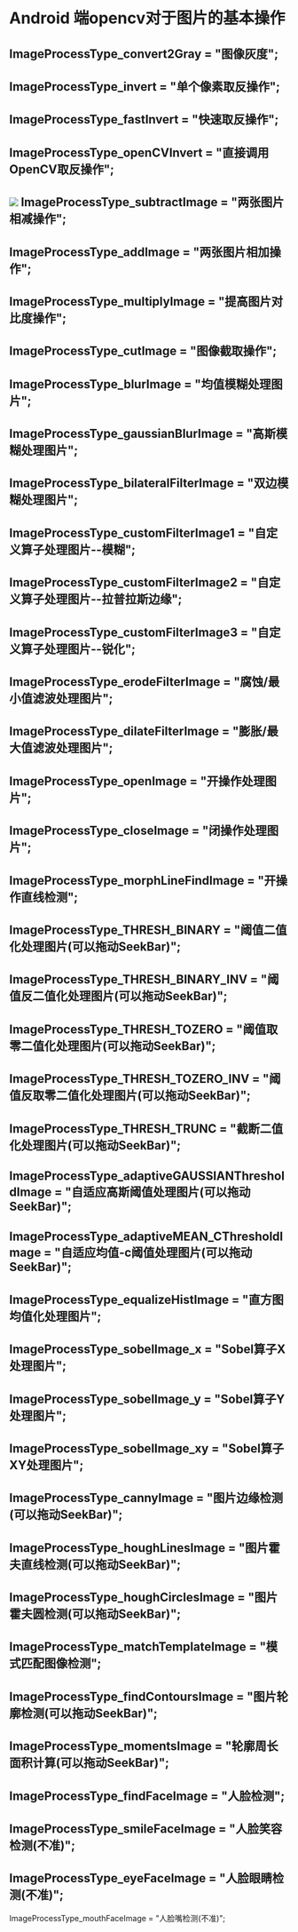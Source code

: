 # Android 端opencv对于图片的基本操作
ImageProcessType_convert2Gray = "图像灰度";
-------
ImageProcessType_invert = "单个像素取反操作";
-------
ImageProcessType_fastInvert = "快速取反操作";
-------
ImageProcessType_openCVInvert = "直接调用OpenCV取反操作";
-------
![](https://github.com/leexingwang/opencv/blob/master/pic/device-2019-01-02-095825.png)
ImageProcessType_subtractImage = "两张图片相减操作";
-------
ImageProcessType_addImage = "两张图片相加操作";
-------
ImageProcessType_multiplyImage = "提高图片对比度操作";
-------
ImageProcessType_cutImage = "图像截取操作";
-------
ImageProcessType_blurImage = "均值模糊处理图片";
-------
ImageProcessType_gaussianBlurImage = "高斯模糊处理图片";
-------
ImageProcessType_bilateralFilterImage = "双边模糊处理图片";
-------
ImageProcessType_customFilterImage1 = "自定义算子处理图片--模糊";
-------
ImageProcessType_customFilterImage2 = "自定义算子处理图片--拉普拉斯边缘";
-------
ImageProcessType_customFilterImage3 = "自定义算子处理图片--锐化";
-------
ImageProcessType_erodeFilterImage = "腐蚀/最小值滤波处理图片";
-------
ImageProcessType_dilateFilterImage = "膨胀/最大值滤波处理图片";
-------
ImageProcessType_openImage = "开操作处理图片";
-------
ImageProcessType_closeImage = "闭操作处理图片";
-------
ImageProcessType_morphLineFindImage = "开操作直线检测";
-------
ImageProcessType_THRESH_BINARY = "阈值二值化处理图片(可以拖动SeekBar)";
-------
ImageProcessType_THRESH_BINARY_INV = "阈值反二值化处理图片(可以拖动SeekBar)";
-------
ImageProcessType_THRESH_TOZERO = "阈值取零二值化处理图片(可以拖动SeekBar)";
-------
ImageProcessType_THRESH_TOZERO_INV = "阈值反取零二值化处理图片(可以拖动SeekBar)";
-------
ImageProcessType_THRESH_TRUNC = "截断二值化处理图片(可以拖动SeekBar)";
-------
ImageProcessType_adaptiveGAUSSIANThresholdImage = "自适应高斯阈值处理图片(可以拖动SeekBar)";
-------
ImageProcessType_adaptiveMEAN_CThresholdImage = "自适应均值-c阈值处理图片(可以拖动SeekBar)";
-------
ImageProcessType_equalizeHistImage = "直方图均值化处理图片";
-------
ImageProcessType_sobelImage_x = "Sobel算子X处理图片";
-------
ImageProcessType_sobelImage_y = "Sobel算子Y处理图片";
-------
ImageProcessType_sobelImage_xy = "Sobel算子XY处理图片";
-------
ImageProcessType_cannyImage = "图片边缘检测(可以拖动SeekBar)";
-------
ImageProcessType_houghLinesImage = "图片霍夫直线检测(可以拖动SeekBar)";
-------
ImageProcessType_houghCirclesImage = "图片霍夫圆检测(可以拖动SeekBar)";
-------
ImageProcessType_matchTemplateImage = "模式匹配图像检测";
-------
ImageProcessType_findContoursImage = "图片轮廓检测(可以拖动SeekBar)";
-------
ImageProcessType_momentsImage = "轮廓周长面积计算(可以拖动SeekBar)";
-------
ImageProcessType_findFaceImage = "人脸检测";
-------
ImageProcessType_smileFaceImage = "人脸笑容检测(不准)";
-------
ImageProcessType_eyeFaceImage = "人脸眼睛检测(不准)";
-------
ImageProcessType_mouthFaceImage = "人脸嘴检测(不准)";